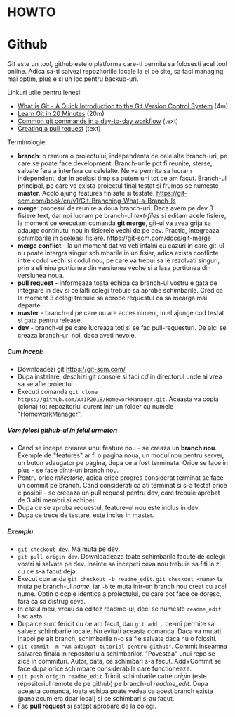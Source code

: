 # HOWTO

# Github
Git este un tool, github este o platforma care-ti permite sa folosesti acel tool online. Adica sa-ti salvezi repozitoriile locale la ei pe site, sa faci managing mai optim, plus e si un loc pentru backup-uri.

Linkuri utile pentru lenesi:
- [What is Git - A Quick Introduction to the Git Version Control System](https://www.youtube.com/watch?v=OqmSzXDrJBk) (4m)
- [Learn Git in 20 Minutes](https://www.youtube.com/watch?v=Y9XZQO1n_7c) (20m)
- [Common git commands in a day-to-day workflow](https://gist.github.com/jedmao/5053440) (text)
- [Creating a pull request](https://help.github.com/articles/creating-a-pull-request/) (text)

Terminologie:
- **branch**: o ramura o proiectului, independenta de celelalte branch-uri, pe care se poate face development. Branch-urile pot fi reunite, sterse, salvate fara a interfera cu celelalte. Ne va permite sa lucram independent, dar in acelasi timp sa putem uni tot ce am facut. Branch-ul principal, pe care va exista proiectul final testat si frumos se numeste **master**. Acolo ajung features finisate si testate. https://git-scm.com/book/en/v1/Git-Branching-What-a-Branch-Is
- **merge**: procesul de reunire a doua branch-uri. Daca avem pe dev 3 fisiere text, dar noi lucram pe branch-ul _text-files_ si editam acele fisiere, la moment ce executam comanda **git merge**, git-ul va avea grija sa adauge continutul nou in fisierele vechi de pe dev. Practic, integreaza schimbarile in aceleasi fisiere. https://git-scm.com/docs/git-merge
- **merge conflict** - la un moment dat va veti intalni cu cazuri in care git-ul nu poate intergra singur schimbarile in un fisier, adica exista conflicte intre codul vechi si codul nou, pe care va trebui sa le rezolvati singuri, prin a elimina portiunea din versiunea veche si a lasa portiunea din versiunea noua.
- **pull request** - informeaza toata echipa ca branch-ul vostru e gata de integrare in dev si ceilalti colegi trebuie sa aprobe schimbarile. Cred ca la moment 3 colegi trebuie sa aprobe requestul ca sa mearga mai departe.
- **master** - branch-ul pe care nu are acces nimeni, in el ajunge cod testat si gata pentru release.
- **dev** - branch-ul pe care lucreaza toti si se fac pull-requesturi. De aici se creaza branch-uri noi, daca aveti nevoie.

##### Cum incepi:
-  Downloadezi git https://git-scm.com/
-  Dupa instalare, deschizi git console si faci _cd_ in directorul unde ai vrea sa se afle proiectul
-  Executi comanda `git clone https://github.com/A4IP2018/HomeworkManager.git`. Aceasta va copia (clona) tot repozitoriul curent intr-un folder cu numele "HomeworkManager".

#####  Vom folosi github-ul in felul urmator:
- Cand se incepe crearea unui feature nou - se creaza un **branch nou**. Exemple de "features" ar fi o pagina noua, un modul nou pentru server, un buton adaugator pe pagina, dupa ce a fost terminata. Orice se face in plus - se face dintr-un branch nou. 
- Pentru orice _milestone_, adica orice progres considerat terminat se face un commit pe branch. Cand considerati ca ati terminat si s-a testat orice e posibil - se creeaza un pull request pentru dev, care trebuie aprobat de 3 alti membri ai echipei.
- Dupa ce se aproba requestul, feature-ul nou este inclus in dev.
- Dupa ce trece de testare, este inclus in master.
 
##### Exemplu
- `git checkout dev`. Ma muta pe dev.
- `git pull origin dev`. Downloadeaza toate schimbarile facute de colegii vostri si salvate pe dev. Inainte sa incepeti ceva nou trebuie sa fiti la zi cu ce s-a facut deja.
- Execut comanda `git checkout -b readme_edit`. `git checkout <name>` te muta pe branch-ul _name_, iar `-b` te muta intr-un branch nou creat cu acel nume. Obtin o copie identica a proiectului, cu care pot face ce doresc, fara ca sa distrug ceva.
- In cazul meu, vreau sa editez readme-ul, deci se numeste `readme_edit`. Fac asta.
- Dupa ce sunt fericit cu ce am facut, dau `git add .` ce-mi permite sa salvez schimbarile locale. Nu evitati aceasta comanda. Daca va mutati inapoi pe alt branch, schimbarile n-o sa fie salvate daca nu o folositi. 
- `git commit -m "Am adaugat tutorial pentru github"`. Commit inseamna salvarea finala in repositoriu a schimbarilor. "Povestea" unui repo se zice in commituri. Autor, data, ce schimbari s-a facut. Add+Commit se face dupa orice schimbare considerabila care functioneaza.
- `git push origin readme_edit` Trimit schimbarile catre _origin_ (este repositoriul remote de pe github) pe branch-ul _readme_edit_. Dupa aceasta comanda, toata echipa poate vedea ca acest branch exista (pana acum era doar local) si ce schimbari s-au facut.
- Fac **pull request** si astept aprobare de la colegi.


